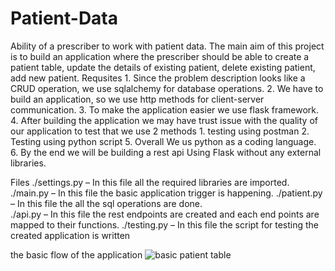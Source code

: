 # Patient-Data
Ability of a prescriber to work with patient data.
The main aim of this project is to build an application where the prescriber should be able to create a patient table, update the details of existing patient, delete existing patient, add new patient.
Requsites
      1. Since the problem description looks like a CRUD operation, we use sqlalchemy for database operations.
      2. We have to build an application, so we use http methods for client-server communication.
      3. To make the application easier we use flask framework.
      4. After building the application we may have trust issue with the quality of our application to test that we use 2 methods
          1. testing using postman
          2. Testing using python script
      5. Overall We us python as a coding language.
      6. By the end we will be building a rest api Using Flask without any external libraries.
      
Files
./settings.py – In this file all the required libraries are imported.
./main.py –  In this file the basic application  trigger is happening.
./patient.py – In this file the all the sql operations are done.  
./api.py – In this file the rest endpoints are created and each end points are mapped to their functions.
./testing.py – In this file the script for testing the created application is written

the basic flow of the application
![basic patient table](https://user-images.githubusercontent.com/43267530/220086958-22e69b17-4bef-486b-8c49-c54539e5b5de.png)
